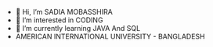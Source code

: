 - 👋 Hi, I’m SADIA MOBASSHIRA
- 👀 I’m interested in CODING
- 🌱 I’m currently learning JAVA And SQL
- AMERICAN INTERNATIONAL UNIVERSITY - BANGLADESH
